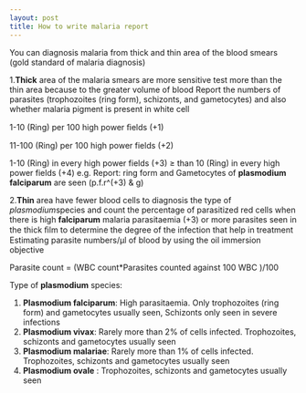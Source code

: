 ```yaml
---
layout: post
title: How to write malaria report
---
```


You can diagnosis  malaria from thick and thin area of the blood smears (gold standard of malaria diagnosis)

1.**Thick** area of the malaria smears  are more sensitive test more than the thin area because to the greater volume of blood
Report the numbers of parasites (trophozoites (ring form), schizonts, and gametocytes) and also whether malaria pigment is present in white cell

1-10 (Ring)  per 100 high power ﬁelds  (+1)

11-100 (Ring) per 100 high power fields (+2)

1-10 (Ring)  in every high power fields (+3) ≥ than 10 (Ring) in every high power fields (+4)
e.g. Report: ring form and Gametocytes of **plasmodium falciparum** are seen (p.f.r^(+3)  & g)

2.**Thin** area have fewer blood cells to diagnosis the type of *plasmodium*species and count the percentage of parasitized red cells when there is high **falciparum** malaria parasitaemia (+3) or more parasites seen in the thick ﬁlm to determine the degree of the infection that help in treatment
Estimating parasite numbers/µl of blood by using the oil immersion objective

Parasite count = (WBC count*Parasites counted against 100 WBC )/100

Type of **plasmodium** species:

1. **Plasmodium falciparum**: High parasitaemia. Only trophozoites (ring form) and gametocytes usually seen, Schizonts only seen in severe infections
2. **Plasmodium vivax**: Rarely more than 2% of cells infected. Trophozoites, schizonts and gametocytes usually seen
3. **Plasmodium malariae**: Rarely more than 1% of cells infected. Trophozoites, schizonts and gametocytes usually seen
4. **Plasmodium ovale** : Trophozoites, schizonts and gametocytes usually seen
